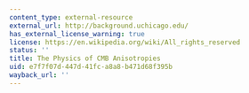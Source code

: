 ```yaml
---
content_type: external-resource
external_url: http://background.uchicago.edu/
has_external_license_warning: true
license: https://en.wikipedia.org/wiki/All_rights_reserved
status: ''
title: The Physics of CMB Anisotropies
uid: e7f7f07d-447d-41fc-a8a8-b471d68f395b
wayback_url: ''
---
```


